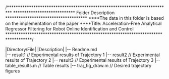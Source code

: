 /**************************************************************************
****************************  Folder Description *************************************
****The data in this folder is based on the implementation of the paper
****Title: Acceleration-Free Analytical Regressor Filtering for Robot Online Identification and Control
***********************************************************************************/

|Directory/File|              	|Description|
|-- Readme.md	
|-- result1		// Experimental results of Trajectory 1
|-- result2		// Experimental results of Trajectory 2
|-- result3  	// Experimental results of Trajectory 3
|-- table_results.m   // Table results
|-- traj_fig_draw.m  //  Desired trajectory figures